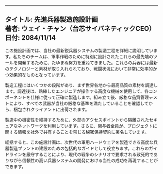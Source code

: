 
---
タイトル: 先進兵器製造施設計画  
著者: ウェイ・チャン（台芯サイバネティックCEO）  
日付: 2084/11/14  
---

この施設計画では、当社の最新鋭兵器システムの製造工程を詳細に説明しています。私たちのチームは、軍事作戦のために特別に設計されたこれらの最先端のツールを開発するために、たゆまぬ努力を重ねてきました。これらの兵器には最新のテクノロジーと素材が取り入れられており、戦闘状況において非常に効率的かつ効果的なものとなっています。

製造工程にはいくつかの段階があり、まず世界各地から最高品質の素材を調達します。調達後は、熟練したエンジニアが操作する高度な機械を使用して、各コンポーネントを仕様に従って正確に製造します。組み立て後、厳格な品質管理テストにより、すべての武器が当社の厳格な基準を満たしていることを確認してから、梱包されクライアントに出荷されます。

製造中の機密性を維持するために、外部のアクセスポイントから隔離されたセキュアなネットワークを利用しています。さらに、関与者全員が、プロジェクトに関する情報を社外で共有することを禁じる秘密保持契約に署名しています。

総括すると、この施設計画は、次世代の軍用ハードウェアを製造できる高度な兵器製造プラントの建設のための包括的なガイドとして役立ちます。これらのガイドラインを厳守することにより、現代の戦争のシナリオで要求される致死的でありながら信頼性の高い兵器システムの開発における当社の成功を再現することができます。
